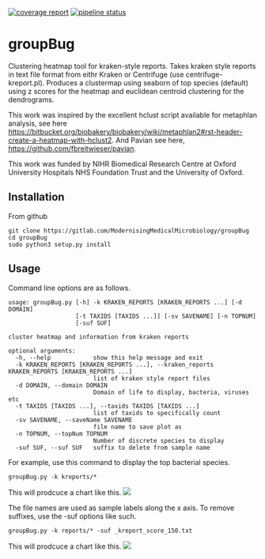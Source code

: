 [![coverage report](https://gitlab.com/ModernisingMedicalMicrobiology/groupBug/badges/master/coverage.svg)](https://gitlab.com/ModernisingMedicalMicrobiology/groupBug/commits/master)
[![pipeline status](https://gitlab.com/ModernisingMedicalMicrobiology/groupBug/badges/master/pipeline.svg)](https://gitlab.com/ModernisingMedicalMicrobiology/groupBug/commits/master)

# groupBug

Clustering heatmap tool for kraken-style reports. Takes kraken style reports in text file format from eithr Kraken or Centrifuge (use centrifuge-kreport.pl). Produces a clustermap using seaborn of top species (default) using z scores for the heatmap and euclidean centroid clustering for the dendrograms.

This work was inspired by the excellent hclust script available for metaphlan analysis, see here https://bitbucket.org/biobakery/biobakery/wiki/metaphlan2#rst-header-create-a-heatmap-with-hclust2. And Pavian see here, https://github.com/fbreitwieser/pavian.

This work was funded by NIHR Biomedical Research Centre at Oxford University Hospitals NHS Foundation Trust and the University of Oxford.

## Installation 

From github
```
git clone https://gitlab.com/ModernisingMedicalMicrobiology/groupBug
cd groupBug
sudo python3 setup.py install
```


## Usage

Command line options are as follows.
```
usage: groupBug.py [-h] -k KRAKEN_REPORTS [KRAKEN_REPORTS ...] [-d DOMAIN]
                   [-t TAXIDS [TAXIDS ...]] [-sv SAVENAME] [-n TOPNUM]
                   [-suf SUF]

cluster heatmap and information from kraken reports

optional arguments:
  -h, --help            show this help message and exit
  -k KRAKEN_REPORTS [KRAKEN_REPORTS ...], --kraken_reports KRAKEN_REPORTS [KRAKEN_REPORTS ...]
                        list of kraken style report files
  -d DOMAIN, --domain DOMAIN
                        Domain of life to display, bacteria, viruses etc
  -t TAXIDS [TAXIDS ...], --taxids TAXIDS [TAXIDS ...]
                        list of taxids to specifically count
  -sv SAVENAME, --saveName SAVENAME
                        file name to save plot as
  -n TOPNUM, --topNum TOPNUM
                        Number of discrete species to display
  -suf SUF, --suf SUF   suffix to delete from sample name
```

For example, use this command to display the top bacterial species.
```
groupBug.py -k kreports/* 
```

This will prodcuce a chart like this.
![](plots/PJI_ONT_zscores.pdf_bacteria_z_score_columns.png)

The file names are used as sample labels along the x axis. To remove suffixes, use the -suf options like such.

```
groupBug.py -k reports/* -suf _kreport_score_150.txt
```

This will prodcuce a chart like this.
![](plots/PJI_ONT_zscores_shortname.png_bacteria_z_score_columns.png)
